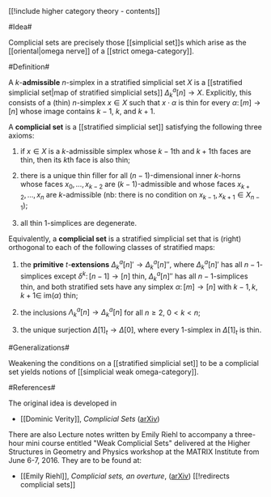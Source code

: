 <div class="rightHandSide toc">
[[!include higher category theory - contents]]
</div>


#Idea#

Complicial sets are precisely those [[simplicial set]]s which arise as the [[oriental|omega nerve]] of a [[strict omega-category]].



#Definition#

A $k$-**admissible** $n$-simplex in a stratified simplicial set $X$ is a [[stratified simplicial set|map of stratified simplicial sets]] $\Delta^a_k[n] \to X$. Explicitly, this consists of a (thin) $n$-simplex $x \in X$ such that $x\cdot\alpha$ is thin for every $\alpha \colon [m] \to [n]$ whose image contains $k-1$, $k$, and $k+1$.

A **complicial set** is a [[stratified simplicial set]] satisfying the following three axioms:

1. if $x \in X$ is a $k$-admissible simplex whose $k-1$th and $k+1$th faces are thin, then its $k$th face is also thin;

2. there is a unique thin filler for all $(n-1)$-dimensional inner $k$-horns whose faces $x_0,\ldots, x_{k-2}$ are $(k-1)$-admissible and whose faces $x_{k+2},\ldots, x_n$ are $k$-admissible (nb: there is no condition on $x_{k-1}, x_{k+1} \in X_{n-1}$);

3. all thin 1-simplices are degenerate.

Equivalently, a **complicial set** is a stratified simplicial set that is (right) orthogonal to each of the following classes of stratified maps:

1. the **primitive** $t$-**extensions** $\Delta^a_k[n]' \to \Delta^a_k[n]''$, where $\Delta^a_k[n]'$ has all $n-1$-simplices except $\delta^k \colon [n-1] \to [n]$ thin, $\Delta^a_k[n]''$ has all $n-1$-simplices thin, and both stratified sets have any simplex $\alpha \colon [m] \to [n]$ with $k-1,k,k+1 \in$ im$(\alpha)$ thin;

2. the inclusions $\Lambda^a_k[n] \to \Delta^a_k[n]$ for all $n \geq 2$, $0 \lt k \lt n$;

3. the unique surjection $\Delta[1]_t \to \Delta[0]$, where every 1-simplex in $\Delta[1]_t$ is thin.

#Generalizations#

Weakening the conditions on a [[stratified simplicial set]] to be a complicial set yields notions of [[simplicial weak omega-category]].

#References#

The original idea is developed in 

* [[Dominic Verity]], _Complicial Sets_ ([arXiv](http://arxiv.org/abs/math/0410412))

There are also Lecture notes written by Emily Riehl to accompany a three-hour mini course entitled "Weak Complicial Sets" delivered at the Higher Structures in Geometry and Physics workshop at the MATRIX Institute from June 6-7, 2016.  They are to be found at:

* [[Emily Riehl]], _Complicial sets, an overture_, ([arXiv](https://arxiv.org/abs/1610.06801))
[[!redirects complicial sets]]